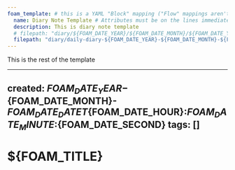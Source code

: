 ```yaml
---
foam_template: # this is a YAML "Block" mapping ("Flow" mappings aren't supported)
  name: Diary Note Template # Attributes must be on the lines immediately following `foam_template`
  description: This is diary note template
  # filepath: "diary/${FOAM_DATE_YEAR}/${FOAM_DATE_MONTH}/${FOAM_DATE_YEAR}-${FOAM_DATE_MONTH}-${FOAM_DATE_DATE}_${FOAM_TITLE}.md"
  filepath: "diary/daily-diary-${FOAM_DATE_YEAR}-${FOAM_DATE_MONTH}-${FOAM_DATE_DATE}.md"
---
```


This is the rest of the template

<!-- The actual contents of the template begin after the `---` thematic break immediately below this line-->
---
created: ${FOAM_DATE_YEAR}-${FOAM_DATE_MONTH}-${FOAM_DATE_DATE}T${FOAM_DATE_HOUR}:${FOAM_DATE_MINUTE}:${FOAM_DATE_SECOND}
tags: []
---

# ${FOAM_TITLE}
